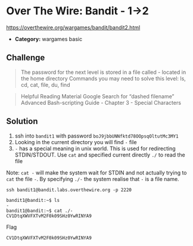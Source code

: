 # Over The Wire: Bandit - 1->2

https://overthewire.org/wargames/bandit/bandit2.html

- **Category:** wargames basic

## Challenge

> The password for the next level is stored in a file called - located in the home directory
Commands you may need to solve this level: ls, cd, cat, file, du, find

>Helpful Reading Material
Google Search for “dashed filename”
Advanced Bash-scripting Guide - Chapter 3 - Special Characters


## Solution

1. ssh into `bandit1` with password `boJ9jbbUNNfktd78OOpsqOltutMc3MY1`
2. Looking in the current directory you will find `-` file
3. `-` has a special meaning in unix world. This is used for redirecting STDIN/STDOUT. Use `cat` and specified current directly `./` to read the file

Note: `cat -` will make the system wait for STDIN and not actually trying to `cat` the file `-`. By specifying `./-` the system realise that `-` is a file name.

```
ssh bandit1@bandit.labs.overthewire.org -p 2220

bandit1@bandit:~$ ls
-
bandit1@bandit:~$ cat ./-
CV1DtqXWVFXTvM2F0k09SHz0YwRINYA9

```

Flag
```
CV1DtqXWVFXTvM2F0k09SHz0YwRINYA9
```
